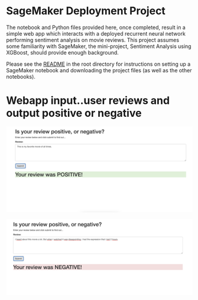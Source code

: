 # SageMaker Deployment Project

The notebook and Python files provided here, once completed, result in a simple web app which interacts with a deployed recurrent neural network performing sentiment analysis on movie reviews. This project assumes some familiarity with SageMaker, the mini-project, Sentiment Analysis using XGBoost, should provide enough background.

Please see the [README](https://github.com/udacity/sagemaker-deployment/tree/master/README.md) in the root directory for instructions on setting up a SageMaker notebook and downloading the project files (as well as the other notebooks).


# Webapp input..user reviews and output positive or negative

![picture](https://github.com/Rizwanhcc/Machine-Learning-Engineer/blob/main/Movie-Review-RNN-XGBoost/images/Screenshot1.png)

![picture](https://github.com/Rizwanhcc/Machine-Learning-Engineer/blob/main/Movie-Review-RNN-XGBoost/images/Screenshot2.png)



